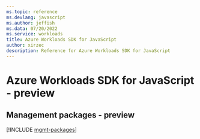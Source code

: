 ```yaml
---
ms.topic: reference
ms.devlang: javascript
ms.author: jeffish
ms.data: 07/20/2022
ms.service: workloads
title: Azure Workloads SDK for JavaScript
author: xirzec
description: Reference for Azure Workloads SDK for JavaScript
---
```

# Azure Workloads SDK for JavaScript - preview

## Management packages - preview
[!INCLUDE [mgmt-packages](workloads-mgmt-index.md)]
